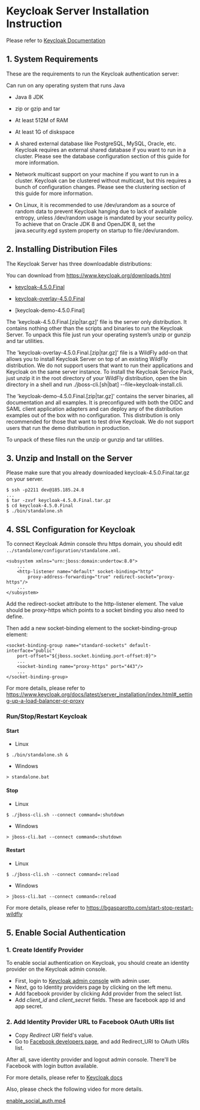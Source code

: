# Keycloak Server Installation Instruction

Please refer to [Keycloak Documentation](https://www.keycloak.org/docs/latest/server_installation/index.html)

## 1. System Requirements

These are the requirements to run the Keycloak authentication server:

Can run on any operating system that runs Java

- Java 8 JDK

- zip or gzip and tar

- At least 512M of RAM

- At least 1G of diskspace

- A shared external database like PostgreSQL, MySQL, Oracle, etc. Keycloak requires an external shared database if you want to run in a cluster. Please see the database configuration section of this guide for more information.

- Network multicast support on your machine if you want to run in a cluster. Keycloak can be clustered without multicast, but this requires a bunch of configuration changes. Please see the clustering section of this guide for more information.

- On Linux, it is recommended to use /dev/urandom as a source of random data to prevent Keycloak hanging due to lack of available entropy, unless /dev/random usage is mandated by your security policy. To achieve that on Oracle JDK 8 and OpenJDK 8, set the java.security.egd system property on startup to file:/dev/urandom.

## 2. Installing Distribution Files

The Keycloak Server has three downloadable distributions:

You can download from https://www.keycloak.org/downloads.html

- [keycloak-4.5.0.Final](https://downloads.jboss.org/keycloak/4.5.0.Final/keycloak-4.5.0.Final.tar.gz)

- [keycloak-overlay-4.5.0.Final](https://downloads.jboss.org/keycloak/4.5.0.Final/keycloak-overlay-4.5.0.Final.tar.gz)

- [keycloak-demo-4.5.0.Final]

The 'keycloak-4.5.0.Final.[zip|tar.gz]' file is the server only distribution. It contains nothing other than the scripts and binaries to run the Keycloak Server. To unpack this file just run your operating system’s unzip or gunzip and tar utilities.

The 'keycloak-overlay-4.5.0.Final.[zip|tar.gz]' file is a WildFly add-on that allows you to install Keycloak Server on top of an existing WildFly distribution. We do not support users that want to run their applications and Keycloak on the same server instance. To install the Keycloak Service Pack, just unzip it in the root directory of your WildFly distribution, open the bin directory in a shell and run ./jboss-cli.[sh|bat] --file=keycloak-install.cli.

The 'keycloak-demo-4.5.0.Final.[zip|tar.gz]' contains the server binaries, all documentation and all examples. It is preconfigured with both the OIDC and SAML client application adapters and can deploy any of the distribution examples out of the box with no configuration. This distribution is only recommended for those that want to test drive Keycloak. We do not support users that run the demo distribution in production.

To unpack of these files run the unzip or gunzip and tar utilities.

## 3. Unzip and Install on the Server

Please make sure that you already downloaded keycloak-4.5.0.Final.tar.gz on your server.

```
$ ssh -p2211 dev@185.185.24.8
...
$ tar -zxvf keycloak-4.5.0.Final.tar.gz
$ cd keycloak-4.5.0.Final
$ ./bin/standalone.sh
```

## 4. SSL Configuration for Keycloak

To connect Keycloak Admin console thru https domain, you should edit `../standalone/configuration/standalone.xml`.



```
<subsystem xmlns="urn:jboss:domain:undertow:8.0">
    ...
    <http-listener name="default" socket-binding="http"
        proxy-address-forwarding="true" redirect-socket="proxy-https"/>
    ...
</subsystem>

```

Add the redirect-socket attribute to the http-listener element. The value should be proxy-https which points to a socket binding you also need to define.

Then add a new socket-binding element to the socket-binding-group element:

```
<socket-binding-group name="standard-sockets" default-interface="public"
    port-offset="${jboss.socket.binding.port-offset:0}">
    ...
    <socket-binding name="proxy-https" port="443"/>
    ...
</socket-binding-group>
```

For more details, please refer to https://www.keycloak.org/docs/latest/server_installation/index.html#_setting-up-a-load-balancer-or-proxy

### Run/Stop/Restart Keycloak

#### Start

- Linux
```
$ ./bin/standalone.sh &
```
- Windows
```
> standalone.bat
```

#### Stop

- Linux
```
$ ./jboss-cli.sh --connect command=:shutdown
```
- Windows
```
> jboss-cli.bat --connect command=:shutdown
```

#### Restart

- Linux
```
$ ./jboss-cli.sh --connect command=:reload
```
- Windows
```
> jboss-cli.bat --connect command=:reload
```

For more details, please refer to https://bgasparotto.com/start-stop-restart-wildfly


## 5. Enable Social Authentication

### 1. Create Identify Provider

To enable social authentication on Keycloak, you should create an identity provider on the Keycloak admin console.

- First, login to [Keycloak admin console](https://keycloak.dev.galaxias.io/auth/admin/master/console/) with admin user.
- Next, go to Identity providers page by clicking on the left menu.
- Add facebook provider by clicking Add provider from the select list.
- Add *client_id* and *client_secret* fields. These are facebook app id and app secret.

### 2. Add Identity Provider URL to Facebook OAuth URIs list

- Copy *Redirect URI* field's value.
- Go to [Facebook developers page](https://developers.facebook.com/apps/817626591939019/fb-login/settings/), and add Redirect_URI to OAuth URIs list.

After all, save identity provider and logout admin console. There'll be Facebook with login button available.

For more details, please refer to [Keycloak docs](https://www.keycloak.org/docs/latest/server_admin/index.html#facebook)

Also, please check the following video for more details.

[enable_social_auth.mp4](https://gitlab.securesystemdesign.io/Meritocracy/Meritocracy-core-api/blob/master/docs/enable_social_auth.mp4)